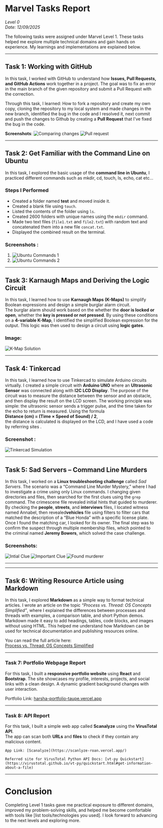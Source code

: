 # Marvel Tasks Report  
*Level 0*  
*Date: 12/09/2025*  

The following tasks were assigned under Marvel Level 1. These tasks helped me explore multiple technical domains and gain hands on experience. My learnings and implementations are explained below.  

---

## Task 1: Working with GitHub  

In this task, I worked with GitHub to understand how **Issues, Pull Requests, and GitHub Actions** work together in a project. The goal was to fix an error in the main branch of the given repository and submit a Pull Request with the correction.  

Through this task, I learned: 
How to fork a repository and create my own copy, cloning the repository to my local system and made changes in the new branch, identified the bug in the code and I resolved it, next commit and push the changes to Github by creating a **Pull Request** that I've fixed the bug in the code.

**Screenshots**:
![Comparing changes](https://github.com/dedlinux777/uvce-marvel-tasks/blob/main/assets/TASK%203%20Working%20with%20Github%202.png?raw=true) ![Pull request](https://github.com/dedlinux777/uvce-marvel-tasks/blob/main/assets/TASK%203%20Working%20with%20Github%203.png?raw=true)

---

## Task 2: Get Familiar with the Command Line on Ubuntu  

In this task, I explored the basic usage of the **command line in Ubuntu**,
I practiced different commands such as mkdir, cd, touch, ls, echo, cat etc...
### Steps I Performed  
- Created a folder named **test** and moved inside it.  
- Created a blank file using `touch`.  
- Listed the contents of the folder using `ls`.  
- Created 2600 folders with unique names using the `mkdir` command.  
- Made two text files (`file1.txt` and `file2.txt`) with random text and concatenated them into a new file `concat.txt`.  
- Displayed the combined result on the terminal.  
### Screenshots :
1. ![Ubuntu Commands 1](https://github.com/dedlinux777/uvce-marvel-tasks/blob/main/assets/TASK%204%20Ubuntu%201.png?raw=true)  
2. ![Ubuntu Commands 2](https://github.com/dedlinux777/uvce-marvel-tasks/blob/main/assets/TASK%204%20Ubuntu%202.png?raw=true)  

---

## Task 3: Karnaugh Maps and Deriving the Logic Circuit  

In this task, I learned how to use **Karnaugh Maps (K-Maps)** to simplify Boolean expressions and design a simple burglar alarm circuit.  
The burglar alarm should work based on the whether the **door is locked or open**, whether the **key is pressed or not pressed**.  By using these conditions on a **4-variable K-Map**, I identified the simplified Boolean expression for the output. This logic was then used to design a circuit using **logic gates**. 

### Image:
![K-Map Solution](https://github.com/dedlinux777/uvce-marvel-tasks/blob/main/assets/Task%2014%20Kmap.png?raw=true)  

---

## Task 4: Tinkercad  

In this task, I learned how to use Tinkercad to simulate Arduino circuits virtually. I created a simple circuit with **Arduino UNO** where an **Ultrasonic Sensor** was connected along with **I2C LCD Display**. The purpose of the circuit was to measure the distance between the sensor and an obstacle, and then display the result on the LCD screen. The working principle was simple: the ultrasonic sensor sends a trigger pulse, and the time taken for the echo to return is measured. Using the formula  
**Distance (cm) = (Time × Speed of Sound) / 2**,  
the distance is calculated is displayed on the LCD, and I have used a code by referring sites .  

### Screenshot :
![Tinkercad Simulation](https://github.com/dedlinux777/uvce-marvel-tasks/blob/main/assets/Task%209%20Tinkercad.png?raw=true)  

---

## Task 5: Sad Servers – Command Line Murders  

In this task, I worked on a **Linux troubleshooting challenge** called *Sad Servers*. The scenario was a “Command Line Murder Mystery,” where I had to investigate a crime using only Linux commands. I changing given directories and files, then searched for the first clues using the `grep` command. The crimescene file revealed initial hints that guided to murderer. By checking the **people**, **streets**, and **interviews** files, I located witness named Annabel, then revealed**vehicles** file using filters to filter cars that matched the description of a “Blue Honda” with a specific license plate. Once I found the matching car, I looked for its owner. The final step was to confirm the suspect through multiple membership files, which pointed to the criminal named **Jeremy Bowers**, which solved the case challenge.

### Screenshots:
![Intial Clue](https://github.com/dedlinux777/uvce-marvel-tasks/blob/main/assets/Task%2018%20Sad%20Servers%200.png?raw=true) 
![Important Clue](https://github.com/dedlinux777/uvce-marvel-tasks/blob/main/assets/Task%2018%20Sad%20Servers%201.png?raw=true) 
![Found murderer](https://github.com/dedlinux777/uvce-marvel-tasks/blob/main/assets/Task%2018%20Sad%20Servers%204.png?raw=true) 

---


---

## Task 6: Writing Resource Article using Markdown  

In this task, I explored **Markdown** as a simple way to format technical articles. I wrote an article on the topic *“Process vs. Thread: OS Concepts Simplified”*, where I explained the differences between processes and threads with examples, a comparison table, and short Python demos.  Markdown made it easy to add headings, tables, code blocks, and images without using HTML. This helped me understand how Markdown can be used for technical documentation and publishing resources online.  

You can read the full article here:  
[Process vs. Thread: OS Concepts Simplified](https://github.com/dedlinux777/uvce-marvel-tasks/blob/main/Level%200/process-mutlithreading.md)  

---

### Task 7: Portfolio Webpage Report  

For this task, I built a **responsive portfolio website** using **React** and **Bootstrap**.  The site showcases my profile, interests, projects, and social links with a clean design.  A dynamic gradient background changes with user interaction.

Portfolio Link: [harsha-portfolio-taupe.vercel.app](https://harsha-portfolio-taupe.vercel.app/)  

---

### Task 8: API Report  

For this task, I built a simple web app called **Scanalyze** using the **VirusTotal API**.  
The app can scan both **URLs** and **files** to check if they contain any malicious content.  

    App Link: [Scanalyze](https://scanlyze-roan.vercel.app/)  
    
    Referred site for VirusTotal Python API Docs: [vt-py Quickstart](https://virustotal.github.io/vt-py/quickstart.html#get-information-about-a-file)  

---


# Conclusion  
Completing Level 1 tasks gave me practical exposure to different domains, improved my problem-solving skills, and helped me become comfortable with tools like [list tools/technologies you used]. I look forward to advancing to the next levels and exploring more.  
